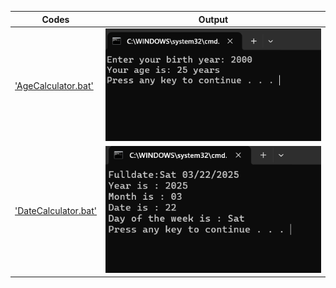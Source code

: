  | Codes | Output |
  |-------|--------|
  ['AgeCalculator.bat'](./Codes/AgeCalculator.bat)|![AgeCalculator.png](./Outputs/AgeCalculator.png)|
  ['DateCalculator.bat'](./Codes/DateCalculator.bat)|![DateCalculator.png](./Outputs/DateCalculator.png)|

